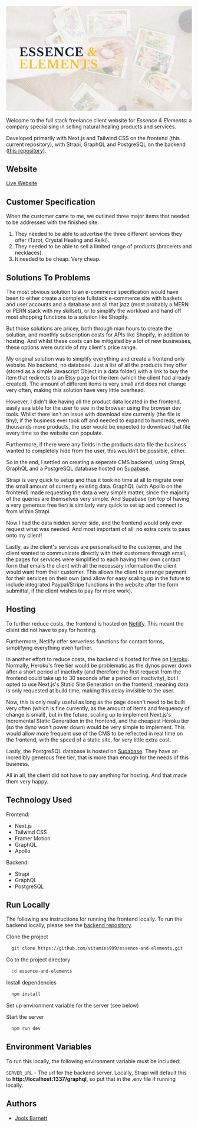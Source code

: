 ![Essence & Elements Banner Image](public/banner.webp)

Welcome to the full stack freelance client website for _Essence & Elements_: a company specialising in selling natural healing products and services.

Developed primarily with Next.js and Tailwind CSS on the frontend (this current repository), with Strapi, GraphQL and PostgreSQL on the backend ([this repository](https://github.com/vitamins999/essence-and-elements-backend)).

## Website

[Live Website](https://essenceandelements.netlify.app/)

## Customer Specification

When the customer came to me, we outlined three major items that needed to be addressed with the finished site:

1. They needed to be able to advertise the three different services they offer (Tarot, Crystal Healing and Reiki).
2. They needed to be able to sell a limited range of products (bracelets and necklaces).
3. It needed to be cheap. Very cheap.

## Solutions To Problems

The most obvious solution to an e-commerce specification would have been to either create a complete fullstack e-commerce site with baskets and user accounts and a database and all that jazz (most probably a MERN or PERN stack with my skillset), or to simplify the workload and hand off most shopping functions to a solution like Shopify.

But those solutions are pricey, both through man hours to create the solution, and monthly subscription costs for APIs like Shopify, in addition to hosting. And whilst these costs can be mitigated by a lot of new businesses, these options were outside of my client's price range.

My original solution was to simplify everything and create a frontend only website. No backend, no database. Just a list of all the products they offer (stored as a simple Javascript Object in a data folder) with a link to buy the item that redirects to an Etsy page for the item (which the client had already created). The amount of different items is very small and does not change very often, making this solution have very little overhead.

However, I didn't like having all the product data located in the frontend, easily available for the user to see in the browser using the browser dev tools. Whilst there isn't an issue with download size currently (the file is tiny), if the business ever took off and needed to expand to hundreds, even thousands more products, the user would be expected to download that file every time so the website can populate.

Furthermore, if there were any fields in the products data file the business wanted to completely hide from the user, this wouldn't be possible, either.

So in the end, I settled on creating a seperate CMS backend, using Strapi, GraphQL and a PostgreSQL database hosted on [Supabase](https://supabase.io/).

Strapi is very quick to setup and thus it took no time at all to migrate over the small amount of currently existing data. GraphQL (with Apollo on the frontend) made requesting the data a very simple matter, since the majority of the queries are themselves very simple. And Supabase (on top of having a very generous free tier) is similarly very quick to set up and connect to from within Strapi.

Now I had the data hidden server side, and the frontend would only ever request what was needed. And most important of all: no extra costs to pass onto my client!

Lastly, as the client's services are personalised to the customer, and the client wanted to communicate directly with their customers through email, the pages for services were simplified to each having their own contact form that emails the client with all the necessary information the client would want from their customer. This allows the client to arrange payment for their services on their own (and allow for easy scaling up in the future to include integrated Paypal/Stripe functions in the website after the form submittal, if the client wishes to pay for more work).

## Hosting

To further reduce costs, the frontend is hosted on [Netlify](https://netlify.com). This meant the client did not have to pay for hosting.

Furthermore, Netlify offer serverless functions for contact forms, simplifying everything even further.

In another effort to reduce costs, the backend is hosted for free on [Heroku](https://www.heroku.com). Normally, Heroku's free tier would be problematic as the dynos power down after a short period of inactivity (and therefore the first request from the frontend could take up to 30 seconds after a period on inactivity), but I opted to use Next.js's Static Site Generation on the frontend, meaning data is only requested at build time, making this delay invisible to the user.

Now, this is only really useful as long as the page doesn't need to be built very often (which is fine currently, as the amount of items and frequency of change is small), but in the future, scaling up to implement Next.js's Incremental Static Generation in the frontend, and the cheapest Heroku tier (so the dyno won't power down) would be very simple to implement. This would allow more frequent use of the CMS to be reflected in real time on the frontend, with the speed of a static site, for very little extra cost.

Lastly, the PostgreSQL database is hosted on [Supabase](https://supabase.io). They have an incredibly generous free tier, that is more than enough for the needs of this business.

All in all, the client did not have to pay anything for hosting. And that made them very happy.

## Technology Used

Frontend:

- Next.js
- Tailwind CSS
- Framer Motion
- GraphQL
- Apollo

Backend:

- Strapi
- GraphQL
- PostgreSQL

## Run Locally

The following are instructions for running the frontend locally. To run the backend locally, please see the [backend repository](https://github.com/vitamins999/essence-and-elements-backend).

Clone the project

```bash
  git clone https://github.com/vitamins999/essence-and-elements.git
```

Go to the project directory

```bash
  cd essence-and-elements
```

Install dependencies

```bash
  npm install
```

Set up environment variable for the server (see below)

Start the server

```bash
  npm run dev
```

## Environment Variables

To run this locally, the following environment variable must be included:

`SERVER_URL` - The url for the backend server. Locally, Strapi will default this to **http<nolink>://localhost:1337/graphql**, so put that in the .env file if running locally.

## Authors

- [Jools Barnett](https://www.github.com/vitamins999)
